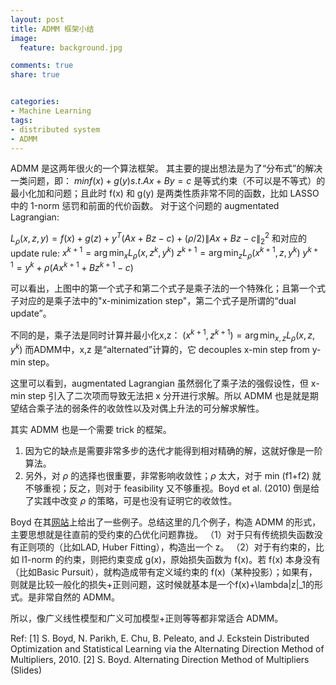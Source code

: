 ```yaml
---
layout: post
title: ADMM 框架小结
image:
  feature: background.jpg

comments: true
share: true


categories:
- Machine Learning
tags:
- distributed system
- ADMM
---
```


ADMM 是这两年很火的一个算法框架。
其主要的提出想法是为了“分布式”的解决一类问题，即：
$min f(x) + g(y)
s.t. Ax + By = c$
是等式约束（不可以是不等式）的最小化加和问题；且此时 f(x) 和 g(y) 是两类性质非常不同的函数，比如 LASSO 中的 1-norm 惩罚和前面的代价函数。
对于这个问题的 augmentated Lagrangian:

$L_{\rho}(x,z,y)=f(x)+g(z)+y^T(Ax+Bz-c)+(\rho/2)\|Ax+Bz-c\|_2^2$
和对应的 update rule:
$x^{k+1}=\arg\min_x L_{\rho}(x,z^k,y^k)$
$z^{k+1}=\arg\min_z L_{\rho}(x^{k+1},z,y^k)$
$y^{k+1}=y^k+\rho(Ax^{k+1}+Bz^{k+1}-c)$

可以看出，上图中的第一个式子和第二个式子是乘子法的一个特殊化；且第一个式子对应的是乘子法中的"x-minimization step"，第二个式子是所谓的“dual update”。

不同的是，乘子法是同时计算并最小化x,z：
$(x^{k+1},z^{k+1})=\arg\min_{x,z} L_{\rho}(x,z,y^k)$
而ADMM中，x,z 是“alternated”计算的，它 decouples x-min step from y-min step。

这里可以看到，augmentated Lagrangian 虽然弱化了乘子法的强假设性，但 x-min step 引入了二次项而导致无法把 x 分开进行求解。所以 ADMM 也是就是期望结合乘子法的弱条件的收敛性以及对偶上升法的可分解求解性。


其实 ADMM 也是一个需要 trick 的框架。
1. 因为它的缺点是需要非常多步的迭代才能得到相对精确的解，这就好像是一阶算法。
2. 另外，对 $\rho$ 的选择也很重要，非常影响收敛性；$\rho$ 太大，对于 min (f1+f2) 就不够重视；反之，则对于 feasibility 又不够重视。Boyd et al. (2010) 倒是给了实践中改变 $\rho$ 的策略，可是也没有证明它的收敛性。


Boyd 在其[网站](http://web.stanford.edu/~boyd/papers/admm/)上给出了一些例子。总结这里的几个例子，构造 ADMM 的形式，主要思想就是往直前的受约束的凸优化问题靠拢。
（1）对于只有传统损失函数没有正则项的（比如LAD, Huber Fitting），构造出一个 z。
（2）对于有约束的，比如 l1-norm 的约束，则把约束变成 g(x)，原始损失函数为 f(x)。若 f(x) 本身没有（比如Basic Pursuit），就构造成带有定义域约束的 f(x)（某种投影）；如果有，则就是比较一般化的损失+正则问题，这时候就基本是一个f(x)+\lambda\|z\|_1的形式。是非常自然的 ADMM。

所以，像广义线性模型和广义可加模型+正则等等都非常适合 ADMM。



Ref:
[1] S. Boyd, N. Parikh, E. Chu, B. Peleato, and J. Eckstein Distributed Optimization and Statistical Learning via the Alternating Direction Method of Multipliers, 2010.
[2] S. Boyd. Alternating Direction Method of Multipliers (Slides)
